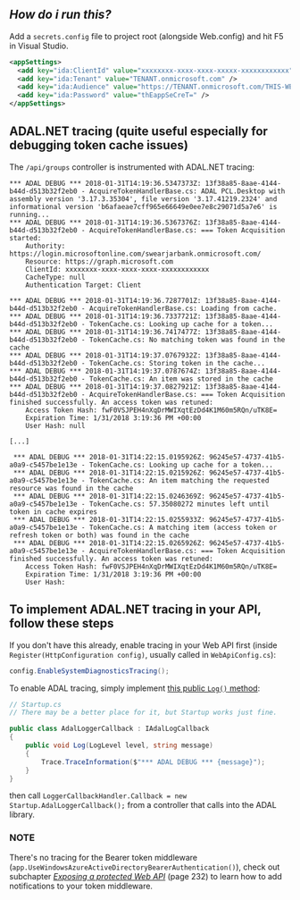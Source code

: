 ## _How do i run this?_

Add a `secrets.config` file to project root (alongside Web.config) and hit F5 in Visual Studio.

```xml
<appSettings>
  <add key="ida:ClientId" value="xxxxxxxx-xxxx-xxxx-xxxxx-xxxxxxxxxxxx" />
  <add key="ida:Tenant" value="TENANT.onmicrosoft.com" />
  <add key="ida:Audience" value="https://TENANT.onmicrosoft.com/THIS-WEBAPI-NAME" />
  <add key="ida:Password" value="thEappSeCreT=" />
</appSettings>
```

## ADAL.NET tracing (quite useful especially for debugging token cache issues)

The `/api/groups` controller is instrumented with ADAL.NET tracing:

```
*** ADAL DEBUG *** 2018-01-31T14:19:36.5347373Z: 13f38a85-8aae-4144-b44d-d513b32f2eb0 - AcquireTokenHandlerBase.cs: ADAL PCL.Desktop with assembly version '3.17.3.35304', file version '3.17.41219.2324' and informational version 'b6afaeae7cff965e66649e0ee7e8c29071d5a7e6' is running...
*** ADAL DEBUG *** 2018-01-31T14:19:36.5367376Z: 13f38a85-8aae-4144-b44d-d513b32f2eb0 - AcquireTokenHandlerBase.cs: === Token Acquisition started:
	Authority: https://login.microsoftonline.com/swearjarbank.onmicrosoft.com/
	Resource: https://graph.microsoft.com
	ClientId: xxxxxxxx-xxxx-xxxx-xxxx-xxxxxxxxxxxx
	CacheType: null
	Authentication Target: Client
	
*** ADAL DEBUG *** 2018-01-31T14:19:36.7287701Z: 13f38a85-8aae-4144-b44d-d513b32f2eb0 - AcquireTokenHandlerBase.cs: Loading from cache.
*** ADAL DEBUG *** 2018-01-31T14:19:36.7337721Z: 13f38a85-8aae-4144-b44d-d513b32f2eb0 - TokenCache.cs: Looking up cache for a token...
*** ADAL DEBUG *** 2018-01-31T14:19:36.7417477Z: 13f38a85-8aae-4144-b44d-d513b32f2eb0 - TokenCache.cs: No matching token was found in the cache
*** ADAL DEBUG *** 2018-01-31T14:19:37.0767932Z: 13f38a85-8aae-4144-b44d-d513b32f2eb0 - TokenCache.cs: Storing token in the cache...
*** ADAL DEBUG *** 2018-01-31T14:19:37.0787674Z: 13f38a85-8aae-4144-b44d-d513b32f2eb0 - TokenCache.cs: An item was stored in the cache
*** ADAL DEBUG *** 2018-01-31T14:19:37.0827921Z: 13f38a85-8aae-4144-b44d-d513b32f2eb0 - AcquireTokenHandlerBase.cs: === Token Acquisition finished successfully. An access token was retuned:
	Access Token Hash: fwF0VSJPEH4nXqDrMWIXqtEzDd4K1M60m5RQn/uTK8E=
	Expiration Time: 1/31/2018 3:19:36 PM +00:00
	User Hash: null

[...]

 *** ADAL DEBUG *** 2018-01-31T14:22:15.0195926Z: 96245e57-4737-41b5-a0a9-c5457be1e13e - TokenCache.cs: Looking up cache for a token...
 *** ADAL DEBUG *** 2018-01-31T14:22:15.0215926Z: 96245e57-4737-41b5-a0a9-c5457be1e13e - TokenCache.cs: An item matching the requested resource was found in the cache
 *** ADAL DEBUG *** 2018-01-31T14:22:15.0246369Z: 96245e57-4737-41b5-a0a9-c5457be1e13e - TokenCache.cs: 57.35080272 minutes left until token in cache expires
 *** ADAL DEBUG *** 2018-01-31T14:22:15.0255933Z: 96245e57-4737-41b5-a0a9-c5457be1e13e - TokenCache.cs: A matching item (access token or refresh token or both) was found in the cache
 *** ADAL DEBUG *** 2018-01-31T14:22:15.0265926Z: 96245e57-4737-41b5-a0a9-c5457be1e13e - AcquireTokenHandlerBase.cs: === Token Acquisition finished successfully. An access token was retuned:
	Access Token Hash: fwF0VSJPEH4nXqDrMWIXqtEzDd4K1M60m5RQn/uTK8E=
	Expiration Time: 1/31/2018 3:19:36 PM +00:00
	User Hash: 

```

## To implement ADAL.NET tracing in your API, follow these steps

If you don't have this already, enable tracing in your Web API first (inside `Register(HttpConfiguration config)`, usually called in `WebApiConfig.cs`):

```csharp
config.EnableSystemDiagnosticsTracing();
```

To enable ADAL tracing, simply implement [this public `Log()` method](https://github.com/AzureAD/azure-activedirectory-library-for-dotnet/blob/dev/adal/src/Microsoft.IdentityModel.Clients.ActiveDirectory/IAdalLogCallback.cs#L77-L82):

```csharp
// Startup.cs
// There may be a better place for it, but Startup works just fine.

public class AdalLoggerCallback : IAdalLogCallback
{
    public void Log(LogLevel level, string message)
    {
        Trace.TraceInformation($"*** ADAL DEBUG *** {message}");
    }
}
```

then call `LoggerCallbackHandler.Callback = new Startup.AdalLoggerCallback();` from a controller that calls into the ADAL library.


### NOTE

There's no tracing for the Bearer token middleware (`app.UseWindowsAzureActiveDirectoryBearerAuthentication()`), check out subchapter _[Exposing a protected Web API](https://www.microsoftpressstore.com/store/modern-authentication-with-azure-active-directory-for-9780735696945)_ (page 232) to learn how to add notifications to your token middleware.
